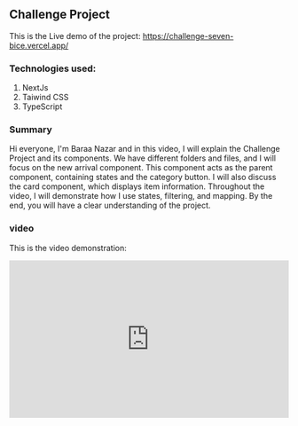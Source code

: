 ## Challenge Project

This is the Live demo of the project: https://challenge-seven-bice.vercel.app/

### Technologies used:

1. NextJs
2. Taiwind CSS
3. TypeScript

### Summary

Hi everyone, I'm Baraa Nazar and in this video, I will explain the Challenge Project and its components. We have different folders and files, and I will focus on the new arrival component. This component acts as the parent component, containing states and the category button. I will also discuss the card component, which displays item information. Throughout the video, I will demonstrate how I use states, filtering, and mapping. By the end, you will have a clear understanding of the project.

### video
This is the video demonstration:

<div style="position: relative; padding-bottom: 56.25%; height: 0;"><iframe src="https://www.loom.com/embed/529bdea8d86e460f8fdd0d7214172fcb?sid=9a0e680d-b0c3-4f5f-bde8-70ab0878fc43" frameborder="0" webkitallowfullscreen mozallowfullscreen allowfullscreen style="position: absolute; top: 0; left: 0; width: 100%; height: 100%;"></iframe></div>
